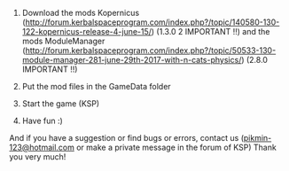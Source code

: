 1. Download the mods Kopernicus (http://forum.kerbalspaceprogram.com/index.php?/topic/140580-130-122-kopernicus-release-4-june-15/) (1.3.0 2 IMPORTANT !!) and the mods ModuleManager (http://forum.kerbalspaceprogram.com/index.php?/topic/50533-130-module-manager-281-june-29th-2017-with-n-cats-physics/) (2.8.0 IMPORTANT !!)

2. Put the mod files in the GameData folder

3. Start the game (KSP)

4. Have fun :)

And if you have a suggestion or find bugs or errors, contact us (pikmin-123@hotmail.com or make a private message in the forum of KSP) Thank you very much!
